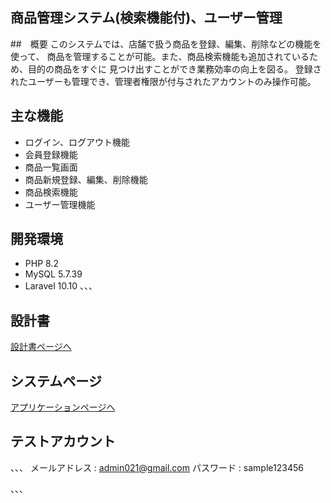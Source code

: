## 商品管理システム(検索機能付)、ユーザー管理

##　概要
このシステムでは、店舗で扱う商品を登録、編集、削除などの機能を使って、
商品を管理することが可能。また、商品検索機能も追加されているため、目的の商品をすぐに
見つけ出すことができ業務効率の向上を図る。
登録されたユーザーも管理でき、管理者権限が付与されたアカウントのみ操作可能。

## 主な機能
- ログイン、ログアウト機能
- 会員登録機能
- 商品一覧画面
- 商品新規登録、編集、削除機能
- 商品検索機能
- ユーザー管理機能

## 開発環境
- PHP 8.2
- MySQL 5.7.39
- Laravel 10.10
、、、

## 設計書
[設計書ページへ](https://drive.google.com/drive/folders/1BZSxf_Z6Ij7Vn_Gl-JclxAxj3yJ1V-Rm?usp=drive_link)

## システムページ
[アプリケーションページへ](https://items-management-df89cd516b24.herokuapp.com)

## テストアカウント
、、、
メールアドレス : admin021@gmail.com
パスワード : sample123456

、、、


